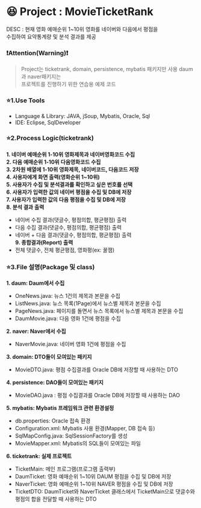 # :laughing: Project : MovieTicketRank
DESC : 현재 영화 예매순위 1~10위 영화를 네이버와 다음에서 평점을  
수집하여 요약통계량 및 분석 결과를 제공

### :exclamation:Attention(Warning):exclamation:
  > Project는 ticketrank, domain, persistence, mybatis 패키지만 사용 daum과 naver패키지는  
  프로젝트를 진행하기 위한 연습용 예제 코드

### :star:1.Use Tools
- Language & Library: JAVA, jSoup, Mybatis, Oracle, Sql
- IDE: Eclipse, SqlDeveloper

### :star:2.Process Logic(ticketrank)
**1. 네이버 예매순위 1-10위 영화제목과 네이버영화코드 수집**  
**2. 다음 예매순위 1-10위 다음영화코드 수집**  
**3. 2차원 배열에 1-10위 영화제목, 네이버코드, 다음코드 저장**  
**4. 사용자에게 화면 출력(영화순위 1~10위)**  
**5. 사용자가 수집 및 분석결과를 확인하고 싶은 번호를 선택**  
**6. 사용자가 입력한 값의 네이버 평점을 수집 및 DB에 저장**  
**7. 사용자가 입력한 값의 다음 평점을 수집 및 DB에 저장**  
**8. 분석 결과 출력**  
  - 네이버 수집 결과(댓글수, 평점의합, 평균평점) 출력  
  - 다음 수집 결과(댓글수, 평점의합, 평균평점) 출력  
  - 네이버 + 다음 결과(댓글수, 평점의합, 평균평점) 출력  
**9. 종합결과(Report) 출력**  
  - 전체 댓글수, 전체 평균평점, 영화평(ex: 꿀잼)  

### :star:3.File 설명(Package 및 class)
**1. daum: Daum에서 수집**  
  + OneNews.java: 뉴스 1건의 제목과 본문을 수집
  + ListNews.java: 뉴스 목록(1Page)에서 뉴스별 제목과 본문을 수집
  + PageNews.java: 페이지를 돌면서 뉴스 목록에서 뉴스별 제목과 본문을 수집
  + DaumMovie.java: 다음 영화 1건에 평점을 수집
  
**2. naver: Naver에서 수집**  
  + NaverMovie.java: 네이버 영화 1건에 평점을 수집
  
**3. domain: DTO들이 모여있는 패키지**  
  + MovieDTO.java: 평점 수집결과를 Oracle DB에 저장할 때 사용하는 DTO
  
**4. persistence: DAO들이 모여있는 패키지**  
  + MovieDAO.java : 평점 수집결과를 Oracle DB에 저장할 때 사용하는 DAO
  
**5. mybatis: Mybatis 프레임워크 관련 환경설정**  
  + db.properties: Oracle 접속 환경
  + Configuration.xml: Mybatis 사용 환경(Mapper, DB 접속 등)
  + SqlMapConfig.java: SqlSessionFactory를 생성
  + MovieMapper.xml: Mybatis의 SQL들이 모여있는 파일
  
**6. ticketrank: 실제 프로젝트**  
  + TicketMain: 메인 프로그램(프로그램 출력부)
  + DaumTicket: 영화 예매순위 1~10위 DAUM 평점을 수집 및 DB에 저장
  + NaverTicket: 영화 예매순위 1~10위 NAVER 평점을 수집 및 DB에 저장
  + TicketDTO: DaumTicket와 NaverTicket 클래스에서 TicketMain으로 댓글수와 평점의 합을 전달할 때 사용하는 DTO
  

